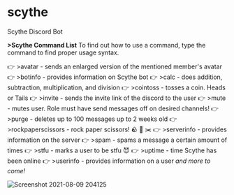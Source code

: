 # scythe
Scythe Discord Bot

**>Scythe Command List**
To find out how to use a command, type the command to find proper usage syntax.

👉 >avatar - sends an enlarged version of the mentioned member's avatar
👉 >botinfo - provides information on Scythe bot
👉 >calc - does addition, subtraction, multiplication, and division
👉 >cointoss - tosses a coin. Heads or Tails
👉 >invite - sends the invite link of the discord to the user
👉 >mute - mutes user. Role must have send messages off on desired channels!
👉 >purge - deletes up to 100 messages up to 2 weeks old
👉 >rockpaperscissors - rock paper scissors! :rock: :newspaper: :scissors:
👉 >serverinfo - provides information on the server
👉 >spam - spams a message a certain amount of times
👉 >stfu - marks a user to be stfu :smiling_imp:
👉 >uptime - time Scythe has been online
👉 >userinfo - provides information on a user
_and more to come!_

![Screenshot 2021-08-09 204125](https://user-images.githubusercontent.com/38566642/128791408-f8e38fa4-b4b6-45e6-84e3-47d36175a0ee.png)
